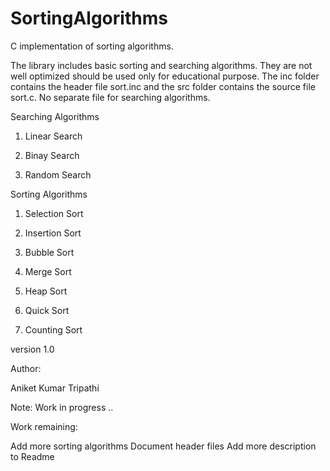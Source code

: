 # SortingAlgorithms
C implementation of sorting algorithms.

The library includes basic sorting and searching algorithms. They are not well optimized should be used only for educational purpose. The inc folder contains the header file sort.inc and the src folder contains the source file sort.c. No separate file for searching algorithms.

Searching Algorithms

1)	Linear Search

2)	Binay Search

3)	Random Search



Sorting Algorithms

1)	Selection Sort

2)	Insertion Sort

3)	Bubble Sort

4)	Merge Sort

5)	Heap Sort

6)	Quick Sort

7)	Counting Sort



version 1.0



Author:

Aniket Kumar Tripathi


Note:
Work in progress .. 

Work remaining:

Add more sorting algorithms
Document header files
Add more description to Readme
